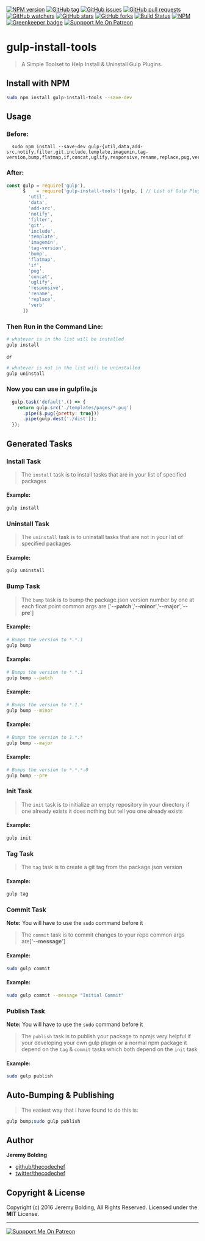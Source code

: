 [![NPM version](https://img.shields.io/npm/v/gulp-install-tools.svg)](http://badge.fury.io/js/gulp-install-tools)
[![GitHub tag](https://img.shields.io/github/tag/thecodechef/gulp-install-tools.svg?style=flat-square)](https://github.com/thecodechef/gulp-install-tools/releases/latest)
[![GitHub issues](https://img.shields.io/github/issues/thecodechef/gulp-install-tools.svg?style=flat-square)](https://github.com/thecodechef/gulp-install-tools/issues?utf8=✓&q=is%3Aissue+is%3Aopen)
[![GitHub pull requests](https://img.shields.io/github/issues-pr/thecodechef/gulp-install-tools.svg?style=flat-square)](https://github.com/thecodechef/gulp-install-tools/pulls?utf8=✓&q=is%3Apr+is%3Aopen)
[![GitHub watchers](https://img.shields.io/github/watchers/thecodechef/gulp-install-tools.svg?style=flat-square)](https://github.com/thecodechef/gulp-install-tools/watchers)
[![GitHub stars](https://img.shields.io/github/stars/thecodechef/gulp-install-tools.svg?style=flat-square)](https://github.com/thecodechef/gulp-install-tools/stargazers)
[![GitHub forks](https://img.shields.io/github/forks/thecodechef/gulp-install-tools.svg?style=flat-square)](https://github.com/thecodechef/gulp-install-tools/network)
[![Build Status](https://travis-ci.org/thecodechef/gulp-install-tools.svg?branch=master)](https://travis-ci.org/thecodechef/gulp-install-tools)
[![NPM](https://nodei.co/npm/gulp-install-tools.png?downloads=true&stars=true)](https://nodei.co/npm/gulp-install-tools/) [![Greenkeeper badge](https://badges.greenkeeper.io/thecodechef/gulp-install-tools.svg)](https://greenkeeper.io/)
<a href="http://www.patreon.com/TheCodeChef"><img css="display:inline-block;" src="./patreon_support_me_btn.png" title="Suppport Me On Patreon"></a>

# gulp-install-tools #

> A Simple Toolset to Help Install & Uninstall Gulp Plugins.

## Install with NPM ##

```bash
sudo npm install gulp-install-tools --save-dev
```

## Usage ##

### Before: ###

```
  sudo npm install --save-dev gulp-{util,data,add-src,notify,filter,git,include,template,imagemin,tag-version,bump,flatmap,if,concat,uglify,responsive,rename,replace,pug,verb}
```

### After: ###

```js
const gulp = require('gulp'),
      $    = require('gulp-install-tools')(gulp, [ // List of Gulp Plugins you want installed
        'util',
        'data',
        'add-src',
        'notify',
        'filter',
        'git',
        'include',
        'template',
        'imagemin',
        'tag-version',
        'bump',
        'flatmap',
        'if',
        'pug',
        'concat',
        'uglify',
        'responsive',
        'rename',
        'replace',
        'verb'
      ])
```

### Then Run in the Command Line: ###

```bash
# whatever is in the list will be installed
gulp install
```

_*or*_

```bash
# whatever is not in the list will be uninstalled
gulp uninstall
```

### Now you can use in gulpfile.js ###

```js
  gulp.task('default',() => {
    return gulp.src('./templates/pages/*.pug')
      .pipe($.pug({pretty: true}))
      .pipe(gulp.dest('./dist'));
  });
```

## Generated Tasks ##

### Install Task ###

> The `install` task is to install tasks that are in your list of specified packages

#### Example: ####
```bash
gulp install
```

### Uninstall Task ###

> The `uninstall` task is to uninstall tasks that are not in your list of specified packages

#### Example: ####
```bash
gulp uninstall
```

### Bump Task ###

> The `bump` task is to bump the package.json version number by one at each float point
>  common args are ['**--patch**','**--minor**','**--major**','**--pre**']

#### Example: ####
```bash
# Bumps the version to *.*.1
gulp bump
```
#### Example: ####
```bash
# Bumps the version to *.*.1
gulp bump --patch
```
#### Example: ####
```bash
# Bumps the version to *.1.*
gulp bump --minor
```
#### Example: ####
```bash
# Bumps the version to 1.*.*
gulp bump --major
```
#### Example: ####
```bash
# Bumps the version to *.*.*-0
gulp bump --pre
```

### Init Task ###

> The `init` task is to initialize an empty repository in your directory if one already exists it does nothing
> but tell you one already exists

#### Example: ####
```bash
gulp init
```

### Tag Task ###

> The `tag` task is to create a git tag from the package.json version

#### Example: ####
```bash
gulp tag
```

### Commit Task ###

**Note:** You will have to use the `sudo` command before it

> The `commit` task is to commit changes to your repo
> common args are['**--message**']

#### Example: ####
```bash
sudo gulp commit
```

#### Example: ####
```bash
sudo gulp commit --message "Initial Commit"
```

### Publish Task ###

**Note:** You will have to use the `sudo` command before it

> The `publish` task is to publish your package to npmjs
> very helpful if your developing your own gulp plugin or a normal npm package
> it depend on the `tag` & `commit` tasks which both depend on the `init` task

#### Example: ####
```bash
sudo gulp publish
```

## Auto-Bumping & Publishing  ##

> The easiest way that i have found to do this is:

```bash
gulp bump;sudo gulp publish
```

## Author ##

**Jeremy Bolding**

 * [github/thecodechef](https://www.github.com/thecodechef)
 * [twitter/thecodechef](https://www.twitter.com/thecodechef)

## Copyright & License ##

Copyright (c) 2016 Jeremy Bolding, All Rights Reserved.
Licensed under the __MIT__ License.

***

<a href="http://www.patreon.com/TheCodeChef"><img css="margin:10px auto; display:inline-block;" src="./patreon.png" title="Suppport Me On Patreon"></a>
